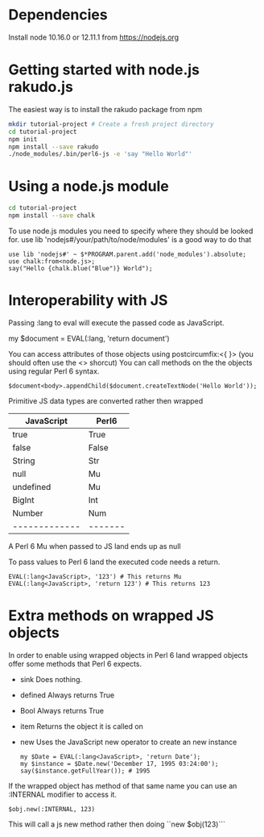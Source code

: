 # Dependencies

Install node 10.16.0 or 12.11.1 from https://nodejs.org

# Getting started with node.js rakudo.js

The easiest way is to install the rakudo package from npm

```bash
mkdir tutorial-project # Create a fresh project directory
cd tutorial-project
npm init
npm install --save rakudo
./node_modules/.bin/perl6-js -e 'say "Hello World"'
```
# Using a node.js module

```bash
cd tutorial-project
npm install --save chalk
```

To use node.js modules you need to specify where they should be looked for.
use lib 'nodejs#/your/path/to/node/modules' is a good way to do that

```
use lib 'nodejs#' ~ $*PROGRAM.parent.add('node_modules').absolute;
use chalk:from<node.js>;
say("Hello {chalk.blue("Blue")} World");
```

# Interoperability with JS

Passing :lang<JavaScript> to eval will execute the passed code as JavaScript.

my $document = EVAL(:lang<JavaScript>, 'return document')

You can access attributes of those objects using postcircumfix:<{ }>
(you should often use the <> shorcut)
You can call methods on the the objects using regular Perl 6 syntax.

```perl6
$document<body>.appendChild($document.createTextNode('Hello World'));
```

Primitive JS data types are converted rather then wrapped

| JavaScript   | Perl6 |
| -------------|-------|
| true         | True  |
| false        | False |
| String       | Str   |
| null         | Mu    |
| undefined    | Mu    |
| BigInt       | Int   |
| Number       | Num   |
| -------------|-------|

A Perl 6 Mu when passed to JS land ends up as null

To pass values to Perl 6 land the executed code needs a return.

```perl6
EVAL(:lang<JavaScript>, '123') # This returns Mu
EVAL(:lang<JavaScript>, 'return 123') # This returns 123
```

# Extra methods on wrapped JS objects

In order to enable using wrapped objects in Perl 6 land wrapped objects
offer some methods that Perl 6 expects.

* sink
  Does nothing.
* defined
  Always returns True  
* Bool
  Always returns True  
* item
  Returns the object it is called on
* new
  Uses the JavaScript new operator to create an new instance

  ```perl6
  my $Date = EVAL(:lang<JavaScript>, 'return Date');
  my $instance = $Date.new('December 17, 1995 03:24:00');
  say($instance.getFullYear()); # 1995
  ```


If the wrapped object has method of that same name you can use an :INTERNAL modifier to access it.

```$obj.new(:INTERNAL, 123)``` 

This will call a js new method rather then doing ``new $obj(123)```
